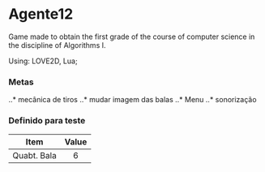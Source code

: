 # Agente12
Game made to obtain the first grade of the course of computer science in the discipline of Algorithms I.

Using: LOVE2D, Lua;

### Metas
..* mecânica de tiros
..* mudar imagem das balas
..* Menu
..* sonorização

### Definido para teste
| Item          | Value         | 
| ------------- |:-------------:|
|  Quabt. Bala  | 6             |